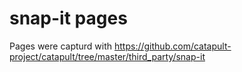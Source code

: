 # snap-it pages

Pages were capturd with
https://github.com/catapult-project/catapult/tree/master/third_party/snap-it
